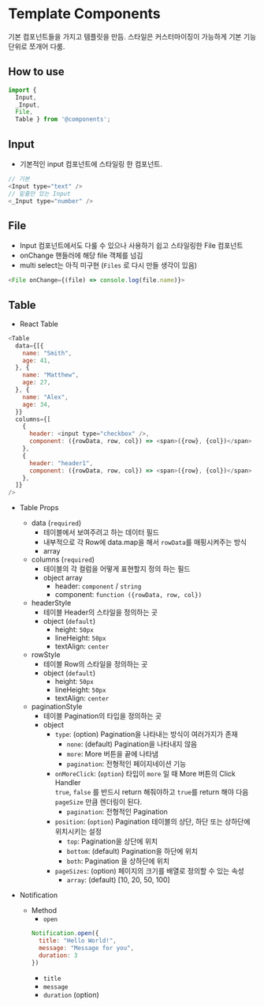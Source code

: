 # Template Components
기본 컴포넌트들을 가지고 템플릿을 만듬.
스타일은 커스터마이징이 가능하게 기본 기능 단위로 쪼개어 다룸.

## How to use
```javascript
import { 
  Input,
  _Input,
  File,
  Table } from '@components';
```
## Input
- 기본적인 input 컴포넌트에 스타일링 한 컴포넌트.
```javascript
// 기본
<Input type="text" />
// 밑줄만 있는 Input
<_Input type="number" />
```

## File
- Input 컴포넌트에서도 다룰 수 있으나 사용하기 쉽고 스타일링한 File 컴포넌트
- onChange 핸들러에 해당 file 객체를 넘김
- multi select는 아직 미구현 (`Files` 로 다시 만들 생각이 있음)
```javascript
<File onChange={(file) => console.log(file.name)}>
```

## Table
- React Table
```javascript
<Table
  data={[{
    name: "Smith",
    age: 41,
  }, {
    name: "Matthew",
    age: 27,
  }, {
    name: "Alex",
    age: 34,
  }}
  columns={[
    {
      header: <input type="checkbox" />,
      component: ({rowData, row, col}) => <span>({row}, {col})</span>
    },
    {
      header: "header1",
      component: ({rowData, row, col}) => <span>({row}, {col})</span>
    },
  ]}
/>
```
- Table Props
  - data (`required`)
    - 테이블에서 보여주려고 하는 데이터 필드
    - 내부적으로 각 Row에 data.map을 해서 `rowData`를 매핑시켜주는 방식
    - array
  - columns (`required`)
    - 테이블의 각 컬럼을 어떻게 표현할지 정의 하는 필드
    - object array
      - header: `component` / `string`
      - component: `function ({rowData, row, col})`
  - headerStyle
    - 테이블 Header의 스타일을 정의하는 곳
    - object (`default`)
      - height: `50px`
      - lineHeight: `50px`
      - textAlign: `center`
  - rowStyle
    - 테이블 Row의 스타일을 정의하는 곳
    - object (`default`)
      - height: `50px`
      - lineHeight: `50px`
      - textAlign: `center`
  - paginationStyle
    - 테이블 Pagination의 타입을 정의하는 곳
    - object
      - `type`: (option) Pagination을 나타내는 방식이 여러가지가 존재
        - `none`: (default) Pagination을 나타내지 않음
        - `more`: More 버튼을 끝에 나타냄
        - `pagination`: 전형적인 페이지네이션 기능
      - `onMoreClick`: (`option`) 타입이 `more` 일 때 More 버튼의 Click Handler  
        `true`, `false` 를 반드시 return 해줘야하고 `true`를 return 해야 다음 `pageSize` 만큼 렌더링이 된다.
        - `pagination`: 전형적인 Pagination
      - `position`: (`option`) Pagination 테이블의 상단, 하단 또는 상하단에 위치시키는 설정
        - `top`: Pagination을 상단에 위치
        - `bottom`: (default) Pagination을 하단에 위치
        - `both`: Pagination 을 상하단에 위치
      - `pageSizes`: (option) 페이지의 크기를 배열로 정의할 수 있는 속성
        - `array`: (default) [10, 20, 50, 100]

- Notification
  - Method
    - `open`
    ```js
    Notification.open({
      title: "Hello World!",
      message: "Message for you",
      duration: 3
    })
    ```
    - `title`
    - `message`
    - `duration` (option)
